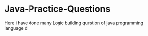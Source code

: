 # Java-Practice-Questions
Here i have done many Logic building question of java programming language 
d
